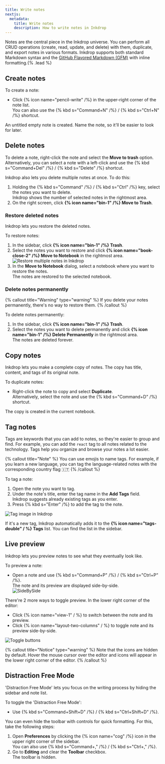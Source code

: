 ```yaml
---
title: Write notes
nextjs:
  metadata:
    title: Write notes
    description: How to write notes in Inkdrop
---
```


Notes are the central piece in the Inkdrop universe. You can perform all CRUD operations (create, read, update, and delete) with them, duplicate, and export notes in various formats.
Inkdrop supports both standard Markdown syntax and the
[GitHub Flavored Markdown (GFM)](/writing/basic-writing-and-formatting-syntax) with inline formatting.{% .lead %}

## Create notes

To create a note:

- Click {% icon name="pencil-write" /%} in the upper-right corner of the note list.  
  You can also use the {% kbd s="Command+N" /%} / {% kbd s="Ctrl+N" /%} shortcut.

An untitled empty note is created. Name the note, so it'll be easier to look for later.

## Delete notes

To delete a note, right-click the note and select the **Move to trash** option. Alternatively, you can select a note with a left-click and use the {% kbd s="Command+Del" /%} / {% kbd s="Delete" /%} shortcut.

Inkdrop also lets you delete multiple notes at once. To do this:

1. Holding the {% kbd s="Command" /%} / {% kbd s="Ctrl" /%} key, select the notes you want to delete.  
   Inkdrop shows the number of selected notes in the rightmost area.
2. On the right screen, click **{% icon name="bin-1" /%} Move to Trash**.

### Restore deleted notes

Inkdrop lets you restore the deleted notes.

To restore notes:

1. In the sidebar, click **{% icon name="bin-1" /%} Trash**.
2. Select the notes you want to restore and click **{% icon name="book-close-2" /%} Move to Notebook** in the rightmost area.  
   ![Restore multiple notes in Inkdrop](/images/writing-note-select-multiple.png)
3. In the **Move to Notebook** dialog, select a notebook where you want to restore the notes.  
   The notes are restored to the selected notebook.

### Delete notes permanently

{% callout title="Warning" type="warning" %}
If you delete your notes permanently, there's no way to restore them.
{% /callout %}

To delete notes permanently:

1. In the sidebar, click **{% icon name="bin-1" /%} Trash**.
2. Select the notes you want to delete permanently and click **{% icon name="bin-1" /%} Delete Permanently** in the rightmost area.  
   The notes are deleted forever.

## Copy notes

Inkdrop lets you make a complete copy of notes. The copy has title, content, and tags of its original note.

To duplicate notes:

- Right-click the note to copy and select **Duplicate**.  
  Alternatively, select the note and use the {% kbd s="Command+D" /%} shortcut.

The copy is created in the current notebook.

## Tag notes

Tags are keywords that you can add to notes, so they're easier to group and find. For example, you can add the `react` tag to all notes related to the technology. Tags help you organize and browse your notes a lot easier.

{% callout title="Note" %}
You can use emojis to name tags. For example, if you learn a new language, you can tag the language-related notes with the corresponding country flag 🇮🇹
{% /callout %}

To tag a note:

1. Open the note you want to tag.
2. Under the note's title, enter the tag name in the **Add Tags** field.  
   Inkdrop suggests already existing tags as you enter.
3. Press {% kbd s="Enter" /%} to add the tag to the note.

![Tag image in Inkdrop](/images/add_tag.png)

If it's a new tag, Inkdrop automatically adds it to the **{% icon name="tags-double" / %} Tags** list. You can find the list in the sidebar.

## Live preview

Inkdrop lets you preview notes to see what they eventually look like.

To preview a note:

- Open a note and use {% kbd s="Command+P" /%} / {% kbd s="Ctrl+P" /%}.  
   The note and its preview are displayed side-by-side.  
  ![SideBySide](/images/writing-note_sidebyside.png)

There're 2 more ways to toggle preview. In the lower right corner of the editor:

- Click {% icon name="view-1" / %} to switch between the note and its preview.
- Click {% icon name="layout-two-columns" / %} to toggle note and its preview side-by-side.

![Toggle buttons](/images/writing-note_toggle_buttons.png)

{% callout title="Notice" type="warning" %}
Note that the icons are hidden by default. Hover the mouse cursor over the editor and icons will appear in the lower right corner of the editor.
{% /callout %}

## Distraction Free Mode

'Distraction Free Mode' lets you focus on the writing process by hiding the sidebar and note list.

To toggle the 'Distraction Free Mode':

- Use {% kbd s="Command+Shift+D" /%} / {% kbd s="Ctrl+Shift+D" /%}.

You can even hide the toolbar with controls for quick formatting. For this, take the following steps:

1. Open **Preferences** by clicking the {% icon name="cog" /%} icon in the upper right corner of the sidebar.  
   You can also use {% kbd s="Command+," /%} / {% kbd s="Ctrl+," /%}.
2. Go to **Editing** and clear the **Toolbar** checkbox.  
   The toolbar is hidden.
